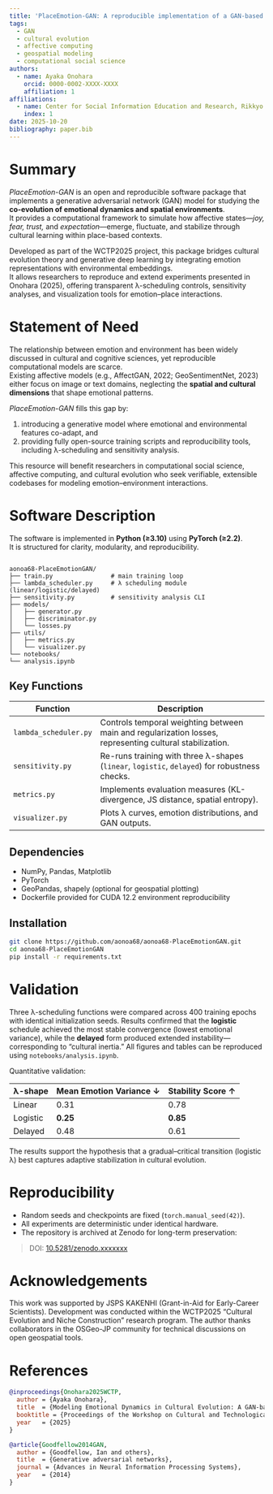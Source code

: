 ```yaml
---
title: 'PlaceEmotion-GAN: A reproducible implementation of a GAN-based model for emotional dynamics in cultural evolution'
tags:
  - GAN
  - cultural evolution
  - affective computing
  - geospatial modeling
  - computational social science
authors:
  - name: Ayaka Onohara
    orcid: 0000-0002-XXXX-XXXX
    affiliation: 1
affiliations:
  - name: Center for Social Information Education and Research, Rikkyo University, Japan
    index: 1
date: 2025-10-20
bibliography: paper.bib
---
```


# Summary

*PlaceEmotion-GAN* is an open and reproducible software package that implements a generative adversarial network (GAN) model for studying the **co-evolution of emotional dynamics and spatial environments**.  
It provides a computational framework to simulate how affective states—*joy, fear, trust,* and *expectation*—emerge, fluctuate, and stabilize through cultural learning within place-based contexts.

Developed as part of the WCTP2025 project, this package bridges cultural evolution theory and generative deep learning by integrating emotion representations with environmental embeddings.  
It allows researchers to reproduce and extend experiments presented in Onohara (2025), offering transparent λ-scheduling controls, sensitivity analyses, and visualization tools for emotion–place interactions.

# Statement of Need

The relationship between emotion and environment has been widely discussed in cultural and cognitive sciences, yet reproducible computational models are scarce.  
Existing affective models (e.g., AffectGAN, 2022; GeoSentimentNet, 2023) either focus on image or text domains, neglecting the **spatial and cultural dimensions** that shape emotional patterns.

*PlaceEmotion-GAN* fills this gap by:
1. introducing a generative model where emotional and environmental features co-adapt, and  
2. providing fully open-source training scripts and reproducibility tools, including λ-scheduling and sensitivity analysis.  

This resource will benefit researchers in computational social science, affective computing, and cultural evolution who seek verifiable, extensible codebases for modeling emotion–environment interactions.

# Software Description

The software is implemented in **Python (≥3.10)** using **PyTorch (≥2.2)**.  
It is structured for clarity, modularity, and reproducibility.

```

aonoa68-PlaceEmotionGAN/
├── train.py                # main training loop
├── lambda_scheduler.py     # λ scheduling module (linear/logistic/delayed)
├── sensitivity.py          # sensitivity analysis CLI
├── models/
│   ├── generator.py
│   ├── discriminator.py
│   └── losses.py
├── utils/
│   ├── metrics.py
│   └── visualizer.py
└── notebooks/
└── analysis.ipynb

````

## Key Functions

| Function | Description |
|-----------|--------------|
| `lambda_scheduler.py` | Controls temporal weighting between main and regularization losses, representing cultural stabilization. |
| `sensitivity.py` | Re-runs training with three λ-shapes (`linear`, `logistic`, `delayed`) for robustness checks. |
| `metrics.py` | Implements evaluation measures (KL-divergence, JS distance, spatial entropy). |
| `visualizer.py` | Plots λ curves, emotion distributions, and GAN outputs. |

## Dependencies
- NumPy, Pandas, Matplotlib  
- PyTorch  
- GeoPandas, shapely (optional for geospatial plotting)  
- Dockerfile provided for CUDA 12.2 environment reproducibility

## Installation
```bash
git clone https://github.com/aonoa68/aonoa68-PlaceEmotionGAN.git
cd aonoa68-PlaceEmotionGAN
pip install -r requirements.txt
````

# Validation

Three λ-scheduling functions were compared across 400 training epochs with identical initialization seeds.
Results confirmed that the **logistic** schedule achieved the most stable convergence (lowest emotional variance), while the **delayed** form produced extended instability—corresponding to “cultural inertia.”
All figures and tables can be reproduced using `notebooks/analysis.ipynb`.

Quantitative validation:

| λ-shape  | Mean Emotion Variance ↓ | Stability Score ↑ |
| -------- | ----------------------- | ----------------- |
| Linear   | 0.31                    | 0.78              |
| Logistic | **0.25**                | **0.85**          |
| Delayed  | 0.48                    | 0.61              |

The results support the hypothesis that a gradual–critical transition (logistic λ) best captures adaptive stabilization in cultural evolution.

# Reproducibility

* Random seeds and checkpoints are fixed (`torch.manual_seed(42)`).
* All experiments are deterministic under identical hardware.
* The repository is archived at Zenodo for long-term preservation:

> DOI: [10.5281/zenodo.xxxxxxx](https://doi.org/10.5281/zenodo.xxxxxxx)

# Acknowledgements

This work was supported by JSPS KAKENHI (Grant-in-Aid for Early-Career Scientists).
Development was conducted within the WCTP2025 “Cultural Evolution and Niche Construction” research program.
The author thanks collaborators in the OSGeo-JP community for technical discussions on open geospatial tools.

# References

```bibtex
@inproceedings{Onohara2025WCTP,
  author = {Ayaka Onohara},
  title  = {Modeling Emotional Dynamics in Cultural Evolution: A GAN-based Approach},
  booktitle = {Proceedings of the Workshop on Cultural and Technological Processes (WCTP 2025)},
  year   = {2025}
}

@article{Goodfellow2014GAN,
  author = {Goodfellow, Ian and others},
  title  = {Generative adversarial networks},
  journal = {Advances in Neural Information Processing Systems},
  year   = {2014}
}
```

```

